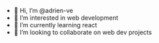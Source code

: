 - 👋 Hi, I’m @adrien-ve
- 👀 I’m interested in web development
- 🌱 I’m currently learning react
- 💞️ I’m looking to collaborate on web dev projects

<!---
adrien-ve/adrien-ve is a ✨ special ✨ repository because its `README.md` (this file) appears on your GitHub profile.
You can click the Preview link to take a look at your changes.
--->
